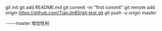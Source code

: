 git init
git add README.md
git commit -m "first commit"
git remote add origin https://github.com/TianJin85/git-test.git
git push -u origin master


-----master 增加性别